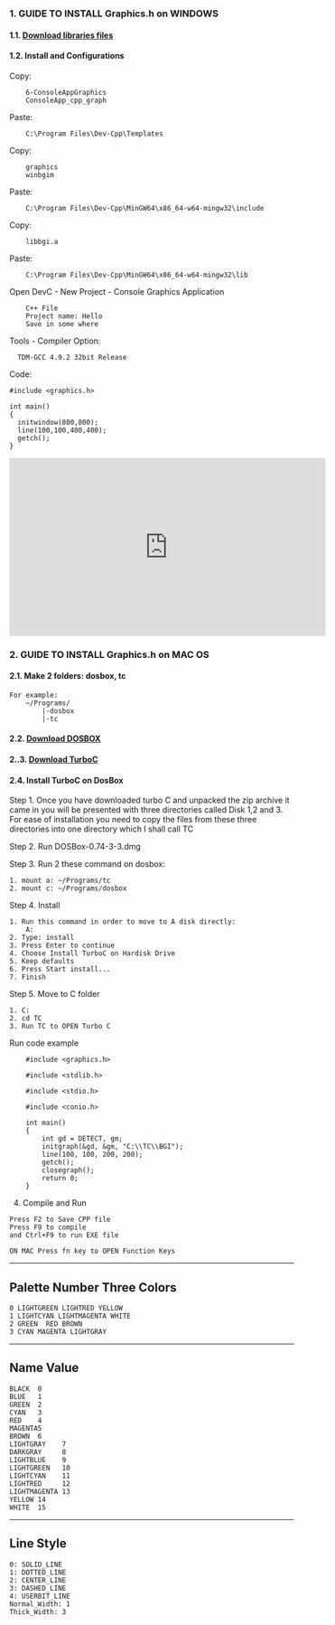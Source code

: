 ### 1. GUIDE TO INSTALL Graphics.h on WINDOWS   
#### 1.1. [Download libraries files](https://github.com/thinhdoanvu/ComputerGraphics/tree/master/Coding/library)
#### 1.2. Install and Configurations

Copy:  
```
	6-ConsoleAppGraphics
	ConsoleApp_cpp_graph
```
Paste:  
```
	C:\Program Files\Dev-Cpp\Templates
```
Copy:  
```
	graphics
	winbgim
```
Paste:  
```
	C:\Program Files\Dev-Cpp\MinGW64\x86_64-w64-mingw32\include
```	
Copy:  
```
	libbgi.a
```
Paste:  
```
	C:\Program Files\Dev-Cpp\MinGW64\x86_64-w64-mingw32\lib
```	
Open DevC - New Project - Console Graphics Application   
```
	C++ File
	Project name: Hello
	Save in some where
```
Tools - Compiler Option:   
```
  TDM-GCC 4.9.2 32bit Release
```
Code:
```
#include <graphics.h>

int main()
{
  initwindow(800,800);
  line(100,100,400,400);
  getch();
}
```
<iframe width="560" height="315" src="https://www.youtube.com/embed/noJqI1d_78E?si=x80n2MxiKreGJJtp" title="YouTube video player" frameborder="0" allow="accelerometer; autoplay; clipboard-write; encrypted-media; gyroscope; picture-in-picture; web-share" referrerpolicy="strict-origin-when-cross-origin" allowfullscreen></iframe>

### 2. GUIDE TO INSTALL Graphics.h on MAC OS
#### 2.1. Make 2 folders: dosbox, tc
```
For example: 
	~/Programs/
  		|-dosbox
   		|-tc
```
#### 2.2. [Download DOSBOX ](https://sourceforge.net/projects/dosbox/files/dosbox/0.74-3/DOSBox-0.74-3-3.dmg/download)

#### 2..3. [Download TurboC](https://photogabble.co.uk/files/tc201.zip)

#### 2.4. Install TurboC on DosBox
Step 1. 
Once you have downloaded turbo C and unpacked the zip archive it came in you will be presented with three directories called Disk 1,2 and 3. For ease of installation you need to copy the files from these three directories into one directory which I shall call TC

Step 2.
Run DOSBox-0.74-3-3.dmg

Step 3. 
Run 2 these command on dosbox:
```
1. mount a: ~/Programs/tc
2. mount c: ~/Programs/dosbox
```
Step 4. Install
```
1. Run this command in order to move to A disk directly: 
	A:
2. Type: install
3. Press Enter to continue
4. Choose Install TurboC on Hardisk Drive
5. Keep defaults
6. Press Start install...
7. Finish
```
Step 5. Move to C folder
```
1. C:
2. cd TC
3. Run TC to OPEN Turbo C
```
Run code example
```
	#include <graphics.h>
	
 	#include <stdlib.h>
	
 	#include <stdio.h>
	
 	#include <conio.h>

	int main()
	{
   		int gd = DETECT, gm;
   		initgraph(&gd, &gm, "C:\\TC\\BGI");
		line(100, 100, 200, 200);
   		getch();
   		closegraph();
   		return 0;
	}
 ```
4. Compile and Run
```
Press F2 to Save CPP file   
Press F9 to compile   
and Ctrl+F9 to run EXE file   

ON MAC Press fn key to OPEN Function Keys
```
-------------------------------------------------------
Palette Number  Three Colors
-------------------------------------------------------
```
0 LIGHTGREEN LIGHTRED YELLOW
1 LIGHTCYAN LIGHTMAGENTA WHITE
2 GREEN  RED BROWN
3 CYAN MAGENTA LIGHTGRAY
```
-------------------------------------------------------
Name   Value
-------------------------------------------------------
```
BLACK  0
BLUE   1
GREEN  2
CYAN   3
RED    4
MAGENTA5
BROWN  6
LIGHTGRAY    7
DARKGRAY     8
LIGHTBLUE    9
LIGHTGREEN   10
LIGHTCYAN    11
LIGHTRED     12
LIGHTMAGENTA 13
YELLOW 14
WHITE  15
```
-------------------------------------------------------
Line Style
-------------------------------------------------------
```
0: SOLID_LINE
1: DOTTED_LINE
2: CENTER_LINE
3: DASHED_LINE
4: USERBIT_LINE
Normal_Width: 1
Thick_Width: 3
```
